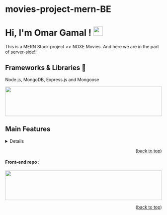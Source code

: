 # movies-project-mern-BE
# Hi, I'm Omar Gamal ! <img src="https://raw.githubusercontent.com/MartinHeinz/MartinHeinz/master/wave.gif" width="30px">

This is a MERN Stack project >> NOXE Movies.
And here we are in the part of server-side!!

## Frameworks & Libraries 🚀

Node.js, MongoDB, Express.js and Mongoose

<img src="https://github.com/Govindv7555/Govindv7555/blob/main/49e76e0596857673c5c80c85b84394c1.gif" width=100% height=95px>

## Main Features

<details>
  <ul>
    <li>Strong Authentication : 
    <ol>
    <li>SignIn</li>
    <li>SignUp</li>
    <li>LogOut</li>
    </ol>
    </li>
    <li>Authorization</li>
    <li>validation inputs by user</li>
    <li>error handling</li>
    <li>check & verify email address</li>
    <li>access token</li>
    <li>incrypt password</li>
    <li>api features</li>
  </ul>
</details>
<p align="right">(<a href="#top">back to top</a>)</p>

<h4> Front-end repo : <a href="https://github.com/OmarGamalAlden/movies-project-mern-FE" target="_blank"></a> </h4>

<img src="https://github.com/Govindv7555/Govindv7555/blob/main/49e76e0596857673c5c80c85b84394c1.gif" width=100% height=95px>
<p align="right">(<a href="#top">back to top</a>)</p>

